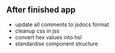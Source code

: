 ## After finished app

- update all comments to jsdocs format
- cleanup css in jss
- convert hex values into hsl
- standardise component structure
